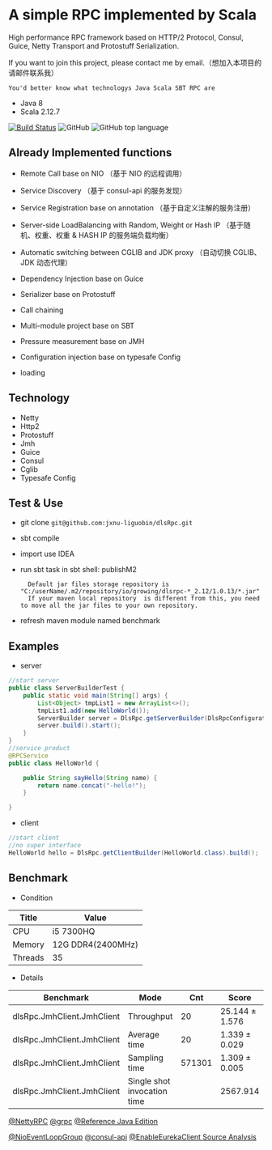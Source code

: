 # A simple RPC implemented by Scala

High performance RPC framework based on HTTP/2 Protocol, Consul, Guice, Netty Transport and Protostuff Serialization.

If you want to join this project, please contact me by email.（想加入本项目的请邮件联系我）

    You'd better know what technologys Java Scala SBT RPC are

* Java 8
* Scala 2.12.7

[![Build Status](https://travis-ci.org/jxnu-liguobin/dlsRpc.svg?branch=master)](https://travis-ci.org/jxnu-liguobin/dlsRpc)
![GitHub](https://img.shields.io/github/license/jxnu-liguobin/dlsRpc.svg)
![GitHub top language](https://img.shields.io/github/languages/top/jxnu-liguobin/dlsRpc.svg)

Already Implemented functions
---

- Remote Call base on NIO （基于 NIO 的远程调用）
- Service Discovery （基于 consul-api 的服务发现）
- Service Registration base on annotation （基于自定义注解的服务注册）
- Server-side LoadBalancing with Random, Weight or Hash IP （基于随机、权重、权重 & HASH IP 的服务端负载均衡）
- Automatic switching between CGLIB and JDK proxy （自动切换 CGLIB、JDK 动态代理）
- Dependency Injection base on Guice
- Serializer base on Protostuff
- Call chaining
- Multi-module project base on SBT
- Pressure measurement base on JMH
- Configuration injection base on typesafe Config


- loading  

Technology
---

* Netty 
* Http2
* Protostuff
* Jmh
* Guice
* Consul
* Cglib
* Typesafe Config

Test & Use
---

- git clone  ```git@github.com:jxnu-liguobin/dlsRpc.git```
- sbt compile
- import use IDEA
- run sbt task in sbt shell: publishM2 

        
        Default jar files storage repository is "C:/userName/.m2/repository/io/growing/dlsrpc-*_2.12/1.0.13/*.jar"
        If your maven local repository  is different from this, you need to move all the jar files to your own repository.
        
- refresh maven module named benchmark

Examples
---

- server 

```java
//start server
public class ServerBuilderTest {
    public static void main(String[] args) {
        List<Object> tmpList1 = new ArrayList<>();
        tmpList1.add(new HelloWorld());
        ServerBuilder server = DlsRpc.getServerBuilder(DlsRpcConfiguration.WEB_SERVER_PORT(), tmpList1);
        server.build().start();
    }
}
//service product
@RPCService
public class HelloWorld {

    public String sayHello(String name) {
        return name.concat("-hello!");
    }

}
```
- client

```java
//start client
//no super interface
HelloWorld hello = DlsRpc.getClientBuilder(HelloWorld.class).build();
```

Benchmark
---

- Condition 

| Title | Value |
| --- | --- |
| CPU | i5 7300HQ |
| Memory | 12G DDR4(2400MHz) |
| Threads | 35 |

- Details

| Benchmark | Mode | Cnt | Score | Error | Units |
| --- | --- | --- | --- | --- | --- |
| dlsRpc.JmhClient.JmhClient | Throughput |  20 | 25.144 ± 1.576 |  | ops/ms |
| dlsRpc.JmhClient.JmhClient | Average time |  20 | 1.339 ± 0.029 |  | ms/op |
| dlsRpc.JmhClient.JmhClient | Sampling time |  571301 | 1.309 ± 0.005 | | ms/op |
| dlsRpc.JmhClient.JmhClient | Single shot invocation time |   |  2567.914 |   | ms/op |

[@NettyRPC](http://www.cnblogs.com/jietang/p/5675171.html) [@grpc](https://github.com/grpc/grpc-java) [@Reference Java Edition](https://github.com/yeyincai/flashRPC)

[@NioEventLoopGroup](https://www.jianshu.com/p/2e3ae43dc4cb) [@consul-api](https://github.com/Ecwid/consul-api) [@EnableEurekaClient Source Analysis](https://www.cnblogs.com/zhangjianbin/p/6616866.html)

